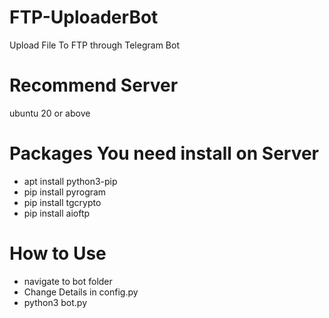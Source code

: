 # FTP-UploaderBot
Upload File To FTP through Telegram Bot

# Recommend Server
ubuntu 20 or above

# Packages You need install on Server

* apt install python3-pip
* pip install pyrogram
* pip install tgcrypto
* pip install aioftp

# How to Use

* navigate to bot folder
* Change Details in config.py
* python3 bot.py

